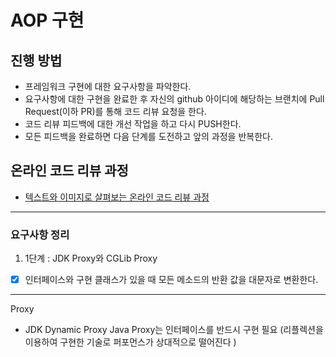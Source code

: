 # AOP 구현
## 진행 방법
* 프레임워크 구현에 대한 요구사항을 파악한다.
* 요구사항에 대한 구현을 완료한 후 자신의 github 아이디에 해당하는 브랜치에 Pull Request(이하 PR)를 통해 코드 리뷰 요청을 한다.
* 코드 리뷰 피드백에 대한 개선 작업을 하고 다시 PUSH한다.
* 모든 피드백을 완료하면 다음 단계를 도전하고 앞의 과정을 반복한다.

## 온라인 코드 리뷰 과정
* [텍스트와 이미지로 살펴보는 온라인 코드 리뷰 과정](https://github.com/next-step/nextstep-docs/tree/master/codereview)


---
### 요구사항 정리 
1. 1단계 : JDK Proxy와 CGLib Proxy
- [x] 인터페이스와 구현 클래스가 있을 때 모든 메소드의 반환 값을 대문자로 변환한다. 


---
Proxy 
- JDK Dynamic Proxy 
Java Proxy는 인터페이스를 반드시 구현 필요 
(리플렉션을 이용하여 구현한 기술로 퍼포먼스가 상대적으로 떨어진다 )
 